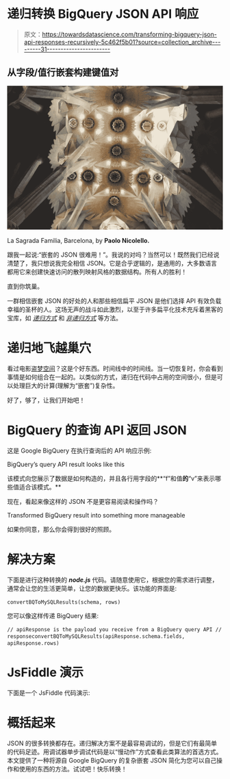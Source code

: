 # 递归转换 BigQuery JSON API 响应

> 原文：<https://towardsdatascience.com/transforming-bigquery-json-api-responses-recursively-5c462f5b01?source=collection_archive---------31----------------------->

## 从字段/值行嵌套构建键值对

![](img/ab9a33c2890029eec1c55d2c9d969189.png)

La Sagrada Familia, Barcelona, by **Paolo Nicolello.**

跟我一起说:“嵌套的 JSON 很难用！”。我说的对吗？当然可以！既然我们已经说清楚了，我只想说我完全相信 JSON。它是合乎逻辑的，是通用的，大多数语言都用它来创建快速访问的散列映射风格的数据结构。所有人的胜利！

直到你筑巢。

一群相信嵌套 JSON 的好处的人和那些相信扁平 JSON 是他们选择 API 有效负载幸福的圣杯的人。这场无声的战斗如此激烈，以至于许多扁平化技术充斥着黑客的宝库，如 [*递归方式*](/flattening-json-objects-in-python-f5343c794b10) 和 [*非递归方式*](https://github.com/ebendutoit/json_flattener) 等方法。

# 递归地飞越巢穴

看过电影[盗梦空间](https://www.imdb.com/title/tt1375666/)？这是个好东西。时间线中的时间线。当一切恢复时，你会看到事情是如何组合在一起的。以类似的方式，递归在代码中占用的空间很小，但是可以处理巨大的计算(理解为“嵌套”)复杂性。

好了，够了，让我们开始吧！

# BigQuery 的查询 API 返回 JSON

这是 Google BigQuery 在执行查询后的 API 响应示例:

BigQuery’s query API result looks like this

该模式向您展示了数据是如何构造的，并且各行用字段的**“f”和值**的**“v”来表示哪些值适合该模式。**

现在，看起来像这样的 JSON 不是更容易阅读和操作吗？

Transformed BigQuery result into something more manageable

如果你同意，那么你会得到很好的照顾。

# 解决方案

下面是进行这种转换的 ***node.js*** 代码。请随意使用它，根据您的需求进行调整，通常会让您的生活更简单，让您的数据更快乐。该功能的界面是:

```
convertBQToMySQLResults(schema, rows)
```

您可以像这样传递 BigQuery 结果:

```
// apiResponse is the payload you receive from a BigQuery query API // responseconvertBQToMySQLResults(apiResponse.schema.fields, apiResponse.rows)
```

# JsFiddle 演示

下面是一个 JsFiddle 代码演示:

# 概括起来

JSON 的很多转换都存在。递归解决方案不是最容易调试的，但是它们有最简单的代码足迹。用调试器单步调试代码是以“慢动作”方式查看此类算法的首选方式。本文提供了一种将源自 Google BigQuery 的复杂嵌套 JSON 简化为您可以自己操作和使用的东西的方法。试试吧！快乐转换！